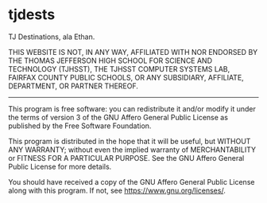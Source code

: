 tjdests
===

TJ Destinations, ala Ethan.

THIS WEBSITE IS NOT, IN ANY WAY, AFFILIATED WITH NOR ENDORSED BY THE
THOMAS JEFFERSON HIGH SCHOOL FOR SCIENCE AND TECHNOLOGY (TJHSST),
THE TJHSST COMPUTER SYSTEMS LAB, FAIRFAX COUNTY PUBLIC SCHOOLS,
OR ANY SUBSIDIARY, AFFILIATE, DEPARTMENT, OR PARTNER THEREOF. 

---

This program is free software: you can redistribute it and/or modify
it under the terms of version 3 of the GNU Affero General Public
License as published by the Free Software Foundation.

This program is distributed in the hope that it will be useful,
but WITHOUT ANY WARRANTY; without even the implied warranty of
MERCHANTABILITY or FITNESS FOR A PARTICULAR PURPOSE.  See the
GNU Affero General Public License for more details.

You should have received a copy of the GNU Affero General Public License
along with this program.  If not, see <https://www.gnu.org/licenses/>.
